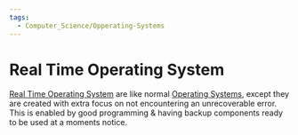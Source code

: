 ```yaml
---
tags:
  - Computer_Science/Opperating-Systems
---
```

# Real Time Operating System
[Real Time Operating System](Real%20Time%20Operating%20System.md) are like normal [Operating Systems](Operating%20System.md), except they are created with extra focus on not encountering an unrecoverable error. This is enabled by good programming & having backup components ready to be used at a moments notice.